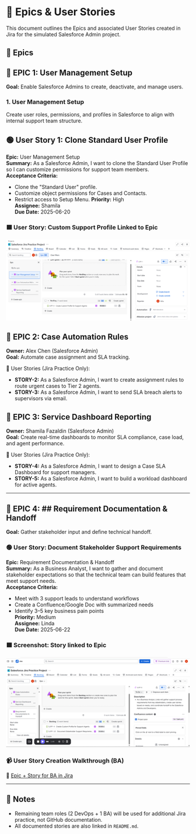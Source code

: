 # 📘 Epics & User Stories

This document outlines the Epics and associated User Stories created in Jira for the simulated Salesforce Admin project.

## 📁 Epics

  ## 🧩 EPIC 1: User Management Setup
**Goal:** Enable Salesforce Admins to create, deactivate, and manage users.

### 1. User Management Setup
Create user roles, permissions, and profiles in Salesforce to align with internal support team structure.

## 🟢 User Story 1: Clone Standard User Profile

**Epic:** User Management Setup  
**Summary:** As a Salesforce Admin, I want to clone the Standard User Profile so I can customize permissions for support team members.  
**Acceptance Criteria:**
- Clone the "Standard User" profile.
- Customize object permissions for Cases and Contacts.
- Restrict access to Setup Menu.
**Priority:** High  
**Assignee:** Shamila  
**Due Date:** 2025-06-20


### 🟩 User Story: Custom Support Profile Linked to Epic
![Story Screenshot](../screenshots/story-support-profile-parent-epic.png)


## 🧩 EPIC 2: Case Automation Rules  
**Owner:** Alex Chen (Salesforce Admin)  
**Goal:** Automate case assignment and SLA tracking.

🔹 User Stories (Jira Practice Only):
- **STORY-2:** As a Salesforce Admin, I want to create assignment rules to route urgent cases to Tier 2 agents.
- **STORY-3:** As a Salesforce Admin, I want to send SLA breach alerts to supervisors via email.

## 🧩 EPIC 3: Service Dashboard Reporting  
**Owner:** Shamila Fazaldin (Salesforce Admin)  
**Goal:** Create real-time dashboards to monitor SLA compliance, case load, and agent performance.

🔹 User Stories (Jira Practice Only):
- **STORY-4:** As a Salesforce Admin, I want to design a Case SLA Dashboard for support managers.
- **STORY-5:** As a Salesforce Admin, I want to build a workload dashboard for active agents.

---
## 🧩 EPIC 4: ## Requirement Documentation & Handoff
**Goal:** Gather stakeholder input and define technical handoff.

### 🟢 User Story: Document Stakeholder Support Requirements

**Epic:** Requirement Documentation & Handoff  
**Summary:** As a Business Analyst, I want to gather and document stakeholder expectations so that the technical team can build features that meet support needs.  
**Acceptance Criteria:**
- Meet with 3 support leads to understand workflows
- Create a Confluence/Google Doc with summarized needs
- Identify 3–5 key business pain points  
**Priority:** Medium  
**Assignee:** Linda  
**Due Date:** 2025-06-22

### 🟩 Screenshot: Story linked to Epic

![User Story 4 Screenshot](../screenshots/story-ba-requirements-parent-epic.png)

### 📹 User Story Creation Walkthrough (BA)

🎥 [Epic + Story for BA in Jira](https://www.loom.com/share/your-ba-epic-video-link)

---

## 📝 Notes

- Remaining team roles (2 DevOps + 1 BA) will be used for additional Jira practice, not GitHub documentation.
- All documented stories are also linked in `README.md`.






